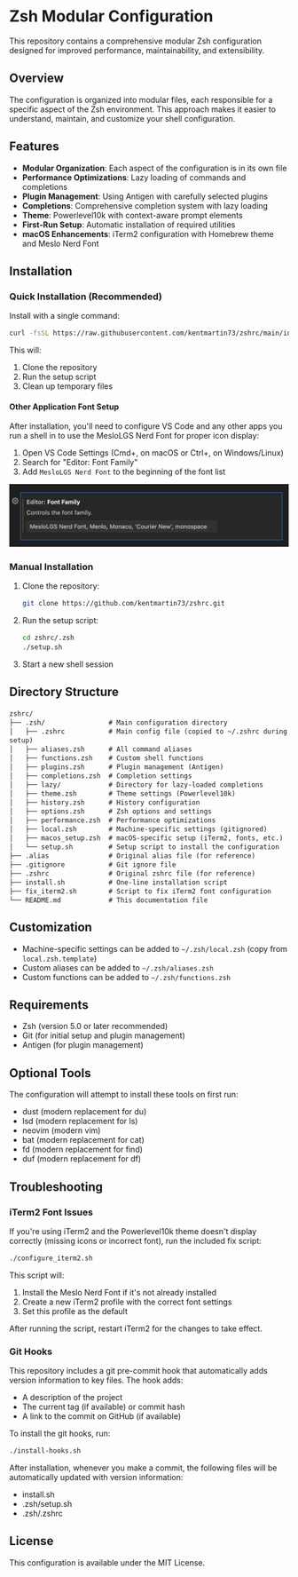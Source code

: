 # Zsh Modular Configuration

This repository contains a comprehensive modular Zsh configuration designed for improved performance, maintainability, and extensibility.

## Overview

The configuration is organized into modular files, each responsible for a specific aspect of the Zsh environment. This approach makes it easier to understand, maintain, and customize your shell configuration.

## Features

- **Modular Organization**: Each aspect of the configuration is in its own file
- **Performance Optimizations**: Lazy loading of commands and completions
- **Plugin Management**: Using Antigen with carefully selected plugins
- **Completions**: Comprehensive completion system with lazy loading
- **Theme**: Powerlevel10k with context-aware prompt elements
- **First-Run Setup**: Automatic installation of required utilities
- **macOS Enhancements**: iTerm2 configuration with Homebrew theme and Meslo Nerd Font

## Installation

### Quick Installation (Recommended)

Install with a single command:

```bash
curl -fsSL https://raw.githubusercontent.com/kentmartin73/zshrc/main/install.sh | bash
```

This will:
1. Clone the repository
2. Run the setup script
3. Clean up temporary files

#### Other Application Font Setup

After installation, you'll need to configure VS Code and any other apps you run a shell in to use the MesloLGS Nerd Font for proper icon display:

1. Open VS Code Settings (Cmd+, on macOS or Ctrl+, on Windows/Linux)
2. Search for "Editor: Font Family"
3. Add `MesloLGS Nerd Font` to the beginning of the font list

![VS Code Font Setup](./images/vscode-font-setup.png)

### Manual Installation

1. Clone the repository:
   ```bash
   git clone https://github.com/kentmartin73/zshrc.git
   ```
2. Run the setup script:
   ```bash
   cd zshrc/.zsh
   ./setup.sh
   ```
3. Start a new shell session

## Directory Structure

```
zshrc/
├── .zsh/                # Main configuration directory
│   ├── .zshrc           # Main config file (copied to ~/.zshrc during setup)
│   ├── aliases.zsh      # All command aliases
│   ├── functions.zsh    # Custom shell functions
│   ├── plugins.zsh      # Plugin management (Antigen)
│   ├── completions.zsh  # Completion settings
│   ├── lazy/            # Directory for lazy-loaded completions
│   ├── theme.zsh        # Theme settings (Powerlevel10k)
│   ├── history.zsh      # History configuration
│   ├── options.zsh      # Zsh options and settings
│   ├── performance.zsh  # Performance optimizations
│   ├── local.zsh        # Machine-specific settings (gitignored)
│   ├── macos_setup.zsh  # macOS-specific setup (iTerm2, fonts, etc.)
│   └── setup.sh         # Setup script to install the configuration
├── .alias               # Original alias file (for reference)
├── .gitignore           # Git ignore file
├── .zshrc               # Original zshrc file (for reference)
├── install.sh           # One-line installation script
├── fix_iterm2.sh        # Script to fix iTerm2 font configuration
└── README.md            # This documentation file
```

## Customization

- Machine-specific settings can be added to `~/.zsh/local.zsh` (copy from `local.zsh.template`)
- Custom aliases can be added to `~/.zsh/aliases.zsh`
- Custom functions can be added to `~/.zsh/functions.zsh`

## Requirements

- Zsh (version 5.0 or later recommended)
- Git (for initial setup and plugin management)
- Antigen (for plugin management)

## Optional Tools

The configuration will attempt to install these tools on first run:

- dust (modern replacement for du)
- lsd (modern replacement for ls)
- neovim (modern vim)
- bat (modern replacement for cat)
- fd (modern replacement for find)
- duf (modern replacement for df)

## Troubleshooting

### iTerm2 Font Issues

If you're using iTerm2 and the Powerlevel10k theme doesn't display correctly (missing icons or incorrect font), run the included fix script:

```bash
./configure_iterm2.sh
```

This script will:
1. Install the Meslo Nerd Font if it's not already installed
2. Create a new iTerm2 profile with the correct font settings
3. Set this profile as the default

After running the script, restart iTerm2 for the changes to take effect.

### Git Hooks

This repository includes a git pre-commit hook that automatically adds version information to key files. The hook adds:
- A description of the project
- The current tag (if available) or commit hash
- A link to the commit on GitHub (if available)

To install the git hooks, run:

```bash
./install-hooks.sh
```

After installation, whenever you make a commit, the following files will be automatically updated with version information:
- install.sh
- .zsh/setup.sh
- .zsh/.zshrc

## License

This configuration is available under the MIT License.